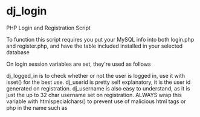 # dj_login
PHP Login and Registration Script

To function this script requires you put your MySQL info into both login.php and register.php, and have the table included installed in your selected database

On login session variables are set, they're used as follows

dj_logged_in is to check whether or not the user is logged in, use it with isset() for the best use.
dj_userid is pretty self explanatory, it is the user id generated on registration.
dj_username is also easy to understand, as it is just the up to 32 char username set on registration. ALWAYS wrap this variable with htmlspecialchars() to prevent use of malicious html tags or php in the name such as <script>.
